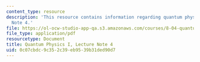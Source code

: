 ```yaml
---
content_type: resource
description: 'This resource contains information regarding quantum physics: Lecture
  Note 4.'
file: https://ol-ocw-studio-app-qa.s3.amazonaws.com/courses/8-04-quantum-physics-i-spring-2016/0c07cbdc9c352c39eb9539b31ded90d7_MIT8_04S16_LecNotes4.pdf
file_type: application/pdf
resourcetype: Document
title: Quantum Physics I, Lecture Note 4
uid: 0c07cbdc-9c35-2c39-eb95-39b31ded90d7
---
```

